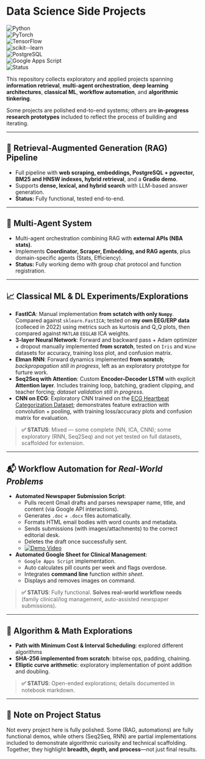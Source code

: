 # Data Science Side Projects  

![Python](https://img.shields.io/badge/Python-3.11-blue.svg)  
![PyTorch](https://img.shields.io/badge/PyTorch-1.13+-ee4c2c.svg)  
![TensorFlow](https://img.shields.io/badge/TensorFlow-2.14+-ff6f00.svg)  
![scikit--learn](https://img.shields.io/badge/scikit--learn-1.4+-f7931e.svg)<br>
![PostgreSQL](https://img.shields.io/badge/PostgreSQL-15+-336791.svg)    
![Google Apps Script](https://img.shields.io/badge/Google%20Apps%20Script-V8%2B-4285F4.svg)<br>
![Status](https://img.shields.io/badge/Projects-Mixed%20Complete%20%2F%20In--Progress-yellow.svg)

This repository collects exploratory and applied projects spanning **information retrieval**, **multi-agent orchestration**, **deep learning architectures**, **classical ML**, **workflow automation**, and **algorithmic tinkering**.  

Some projects are polished end-to-end systems; others are **in-progress research prototypes** included to reflect the process of building and iterating.  

---

## 🔎 Retrieval-Augmented Generation (RAG) Pipeline
- Full pipeline with **web scraping, embeddings, PostgreSQL + pgvector, BM25 and HNSW indexes, hybrid retrieval**, and a **Gradio demo**.  
- Supports **dense, lexical, and hybrid search** with LLM-based answer generation.  
- **Status:** Fully functional, tested end-to-end.  

---

## 🤖 Multi-Agent System
- Multi-agent orchestration combining RAG with **external APIs (NBA stats)**.  
- Implements **Coordinator, Scraper, Embedding, and RAG agents**, plus domain-specific agents (Stats, Efficiency).  
- **Status:** Fully working demo with group chat protocol and function registration.  

---

## 📈 Classical ML & DL Experiments/Explorations
- **FastICA**: Manual implementation **from sctatch with only `Numpy`**. Compared against `sklearn.FastICA`; tested on **my own EEG/ERP data** (colleced in 2022) using metrics such as kurtosis and Q_Q plots, then compared against `MATLAB` `EEGLAB` ICA weights.
- **3-layer Neural Network**: Forward and backward pass + Adam optimizer + dropout manually implemented **from scratch**, tested on `Iris` and `Wine` datasets for accuracy, training loss plot, and confusion matrix.
- **Elman RNN**: Forward dynamics implemented **from scratch**; _backpropagation still in progress_, left as an exploratory prototype for furture work.  
- **Seq2Seq with Attention**: Custom **Encoder–Decoder LSTM** with explicit **Attention layer**. Includes training loop, batching, gradient clipping, and teacher forcing; _dataset validation still in progress_.
- **CNN on ECG**: Exploratory CNN trained on the [ECG Heartbeat Categorization Dataset](https://share.google/kMg85rxKAcdgvHKUS); demonstrates feature extraction with convolution + pooling, with training loss/accuracy plots and confusion matrix for evaluation.
> **✅ STATUS**: Mixed — some complete (NN, ICA, CNN); some exploratory (RNN, Seq2Seq) and not yet tested on full datasets, scaffolded for extension.  

---

## 📬 Workflow Automation for _Real-World Problems_
- **Automated Newspaper Submission Script**:  
  - Pulls recent Gmail drafts and parses newspaper name, title, and content (via Google API interactions).
  - Generates `.doc` + `.docx` files automatically.
  - Formats HTML email bodies with word counts and metadata.
  - Sends submissions (with images/attachments) to the correct editorial desk.
  - Deletes the draft once successfully sent.
  - [![Demo Video](https://img.youtube.com/vi/YOUR_VIDEO_ID/0.jpg)](https://youtube.com/shorts/5s4rt3fWWJM?si=KPeyhccLx-vcZhRr)
- **Automated Google Sheet for Clinical Management**:
  - `Google Apps Script` implementation.
  - Auto calculates pill counts per week and flags overdose.
  - Integrates **command line** function _within sheet_.
  - Displays and removes images on command.
> **✅ STATUS**: Fully functional. **Solves real-world workflow needs** (family clinical/log management, auto-assisted newspaper submissions).

---

## 🔐 Algorithm & Math Explorations
- **Path with Minimum Cost & Interval Scheduling**: explored different algorithms
- **SHA-256 implemented from scratch**: bitwise ops, padding, chaining.  
- **Elliptic curve arithmetic**: exploratory implementation of point addition and doubling.  
> **✅ STATUS**: Open-ended explorations; details documented in notebook markdown. 


---

## 🚧 Note on Project Status
Not every project here is fully polished. Some (RAG, automations) are fully functional demos, while others (Seq2Seq, RNN) are partial implementations included to demonstrate algorithmic curiosity and technical scaffolding. Together, they highlight **breadth, depth, and process**—not just final results.
